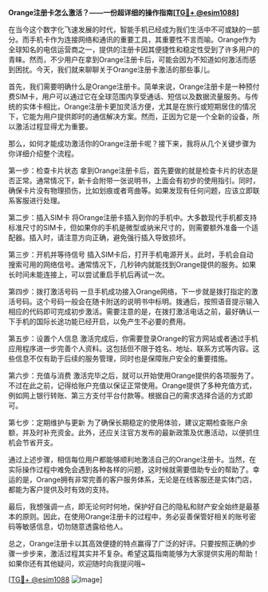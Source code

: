 **Orange注册卡怎么激活？——一份超详细的操作指南[[TG💪+ @esim1088](https://t.me/s/esim1088)]**

在当今这个数字化飞速发展的时代，智能手机已经成为我们生活中不可或缺的一部分。而手机卡作为连接网络和通讯的重要工具，其重要性不言而喻。Orange作为全球知名的电信运营商之一，提供的注册卡因其便捷性和稳定性受到了许多用户的青睐。然而，不少用户在拿到Orange注册卡后，可能会因为不知道如何激活而感到困扰。今天，我们就来聊聊关于Orange注册卡激活的那些事儿。

首先，我们需要明确什么是Orange注册卡。简单来说，Orange注册卡是一种预付费SIM卡，用户可以通过它在全球范围内享受通话、短信以及数据流量服务。与传统的实体卡相比，Orange注册卡更加灵活方便，尤其是在旅行或短期居住的情况下，它能为用户提供即时的通信解决方案。然而，正因为它是一个全新的设备，所以激活过程显得尤为重要。

那么，如何才能成功激活你的Orange注册卡呢？接下来，我将从几个关键步骤为你详细介绍整个流程。

第一步：检查卡片状态
拿到Orange注册卡后，首先要做的就是检查卡片的状态是否正常。通常情况下，新卡会附带一张说明书，上面会有初步的使用指引。同时，确保卡片没有物理损伤，比如划痕或者弯曲等。如果发现有任何问题，应该立即联系客服进行处理。

第二步：插入SIM卡
将Orange注册卡插入到你的手机中。大多数现代手机都支持标准尺寸的SIM卡，但如果你的手机是微型或纳米尺寸的，则需要额外准备一个适配器。插入时，请注意方向正确，避免强行插入导致损坏。

第三步：开机并等待信号
插入SIM卡后，打开手机电源开关。此时，手机会自动搜索可用的网络信号。通常情况下，几秒钟内就能找到Orange提供的服务。如果长时间未能连接上，可以尝试重启手机后再试一次。

第四步：拨打激活号码
一旦手机成功接入Orange网络，下一步就是拨打指定的激活号码。这个号码一般会在随卡附送的说明书中标明。拨通后，按照语音提示输入相应的代码即可完成初步激活。需要注意的是，在拨打激活电话之前，最好确认一下手机的国际长途功能已经开启，以免产生不必要的费用。

第五步：设置个人信息
激活完成后，你需要登录Orange的官方网站或者通过手机应用程序进一步完善个人资料。这包括但不限于姓名、地址、联系方式等内容。这些信息不仅有助于后续的服务管理，同时也是保障账户安全的重要措施。

第六步：充值与消费
激活完毕之后，就可以开始使用Orange提供的各项服务了。不过在此之前，记得给账户充值以保证正常使用。Orange提供了多种充值方式，例如网上银行转账、第三方支付平台付款等。根据自己的需求选择合适的方式即可。

第七步：定期维护与更新
为了确保长期稳定的使用体验，建议定期检查账户余额，并及时补充资金。此外，还应关注官方发布的最新政策及优惠活动，以便抓住机会节省开支。

通过上述步骤，相信每位用户都能够顺利地激活自己的Orange注册卡。当然，在实际操作过程中难免会遇到各种各样的问题，这时候就需要借助专业的帮助了。幸运的是，Orange拥有非常完善的客户服务体系，无论是在线客服还是实体门店，都能为客户提供及时有效的支持。

最后，我想强调一点，即无论何时何地，保护好自己的隐私和财产安全始终是最基本的原则。因此，在使用Orange注册卡的过程中，务必妥善保管好相关的账号密码等敏感信息，切勿随意透露给他人。

总之，Orange注册卡以其高效便捷的特点赢得了广泛的好评。只要按照正确的步骤一步步来，激活过程其实并不复杂。希望这篇指南能够为大家提供实用的帮助！如果你还有其他疑问，欢迎随时向我提问哦~

[[TG💪+ @esim1088](https://t.me/s/esim1088) ![Image](https://i.postimg.cc/4NQfJmqS/Snipaste-2025-05-13-00-14-12.png)]